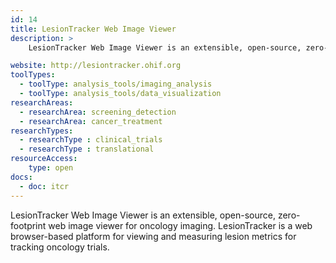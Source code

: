 ```yaml
---
id: 14
title: LesionTracker Web Image Viewer
description: >
    LesionTracker Web Image Viewer is an extensible, open-source, zero-footprint web image viewer for oncology imaging. LesionTracker is a web browser-based platform for viewing and measuring lesion metrics for tracking oncology trials .

website: http://lesiontracker.ohif.org
toolTypes:
  - toolType: analysis_tools/imaging_analysis
  - toolType: analysis_tools/data_visualization
researchAreas:
  - researchArea: screening_detection
  - researchArea: cancer_treatment
researchTypes:
  - researchType : clinical_trials
  - researchType : translational
resourceAccess:
    type: open
docs:
  - doc: itcr
---
```

LesionTracker Web Image Viewer is an extensible, open-source, zero-footprint web image viewer for oncology imaging. LesionTracker is a web browser-based platform for viewing and measuring lesion metrics for tracking oncology trials.